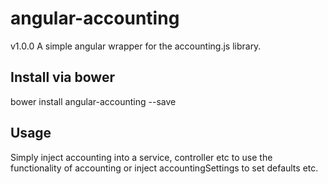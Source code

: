 # angular-accounting

v1.0.0
A simple angular wrapper for the accounting.js library.

## Install via bower

bower install angular-accounting --save

## Usage

Simply inject accounting into a service, controller etc to use the functionality of accounting or inject accountingSettings to set defaults etc.

